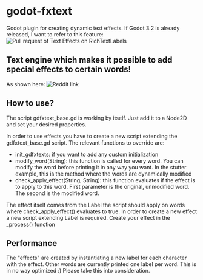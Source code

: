 # godot-fxtext
Godot plugin for creating dynamic text effects.
If Godot 3.2 is already released, I want to refer to this feature:
![Pull request of Text Effects on RichTextLabels](https://github.com/godotengine/godot/pull/23658)

## Text engine which makes it possible to add special effects to certain words!
As shown here: 
![Reddit link](https://www.reddit.com/r/godot/comments/e6zmdz/learning_gdscript_decided_to_try_to_incorporate/)

## How to use?
The script gdfxtext_base.gd is working by itself. Just add it to a Node2D and set your desired properties.

In order to use effects you have to create a new script extending the gdfxtext_base.gd script.
The relevant functions to override are:
* init_gdfxtexts: if you want to add any custom initialization
* modify_word(String): this function is called for every word. You can modify the word before printing it in any way you want.
In the stutter example, this is the method where the words are dynamically modified
* check_apply_effect(String, String): this function evaluates if the effect is to apply to this word. First parameter is the original, unmodified word. The second is the modified word.

The effect itself comes from the Label the script should apply on words where check_apply_effect() evaluates to true.
In order to create a new effect a new script extending Label is required. Create your effect in the \_process() function

## Performance
The "effects" are created by instantiating a new label for each character with the effect.
Other words are currently printed one label per word. This is in no way optimized :)
Please take this into consideration.

